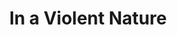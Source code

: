 ---
title: "In a Violent Nature"
year: 2024
rating: 3
stars: "★★★"
rewatched: false
permalink: "in-a-violent-nature"
watched_on: 2024-08-11
---